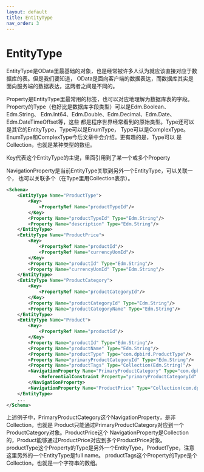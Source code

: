 ```yaml
---
layout: default
title: EntityType
nav_order: 3
---
```


# EntityType
EntityType是OData里最基础的对象，也是经常被许多人认为就应该直接对应于数据库的表。但是我们要知道，
OData是面向客户端的数据表达，而数据库其实是面向服务端的数据表达，这两者之间是不同的。

Property是EntityType里最常用的标签，也可以对应地理解为数据库表的字段。
Property的Type（也好比是数据库字段类型）可以是Edm.Boolean、Edm.String、
Edm.Int64、Edm.Double、Edm.Decimal、Edm.Date、Edm.DateTimeOffset等，这些
都是程序世界经常看到的原始类型。Type还可以是其它的EntityType，Type可以是EnumType，
Type可以是ComplexType。EnumType和ComplexType今后文章中会介绍。更有趣的是，Type可以
是Collection，也就是某种类型的数组。

Key代表这个EntityType的主键，里面引用到了某一个或多个Property

NavigationProperty是当前EntityType关联到另外一个EntityType，可以关联一个，
也可以关联多个（在Type里用Collection表示）。

```xml
<Schema>
    <EntityType Name="ProductType">
        <Key>
            <PropertyRef Name="productTypeId"/>
        </Key>
        <Property Name="productTypeId" Type="Edm.String"/>
        <Property Name="description" Type="Edm.String"/>
    </EntityType>
    <EntityType Name="ProductPrice">
        <Key>
            <PropertyRef Name="productId"/>
            <PropertyRef Name="currencyUomId"/>
        </Key>
        <Property Name="productId" Type="Edm.String"/>
        <Property Name="currencyUomId" Type="Edm.String"/>        
    </EntityType>
    <EntityType Name="ProductCategory">
        <Key>
            <PropertyRef Name="productCategoryId"/>
        </Key>
        <Property Name="productCategoryId" Type="Edm.String"/>
        <Property Name="productCategoryName" Type="Edm.String"/>
    </EntityType>
    <EntityType Name="Product">
        <Key>
            <PropertyRef Name="productId"/>
        </Key>
        <Property Name="productId" Type="Edm.String"/>
        <Property Name="productName" Type="Edm.String"/>
        <Property Name="productType" Type="com.dpbird.ProductType"/>
        <Property Name="primaryProductCategoryId" Type="Edm.String"/>
        <Property Name="productTags" Type="Collection(Edm.String)"/>
        <NavigationProperty Name="PrimaryProductCategory" Type="com.dpbird.ProductCategory">
            <ReferentialConstraint Property="primaryProductCategoryId" ReferencedProperty="productCategoryId"/>
        </NavigationProperty>
        <NavigationProperty Name="ProductPrice" Type="Collection(com.dpbird.ProductPrice)"/>
    </EntityType>
    ...
</Schema>
```
上述例子中，PrimaryProductCategory这个NavigationProperty，是非Collection，也就是
Product只能通过PrimaryProductCategory对应到一个ProductCategory对象。ProductPrice这个
NavigationProperty是Collection的，Product能够通过ProductPrice对应到多个ProductPrice对象。
productType这个Property的Type是另外一个EntityType，ProductType，注意这里另外的一个EntityType是full name。
productTags这个Property的Type是个Collection，也就是一个字符串的数组。